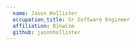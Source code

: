 ```yaml
---
  name: Jason Hollister
  occupation_title: Sr Software Engineer
  affiliation: Binwise
  github: jasonhollister
---
```

